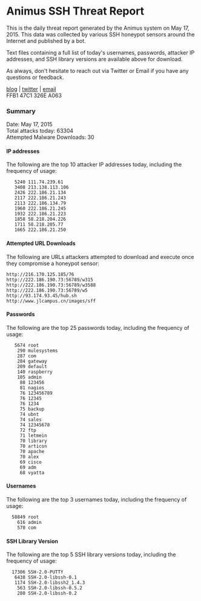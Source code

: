# Animus SSH Threat Report

This is the daily threat report generated by the Animus system on May 17, 2015. This data was collected by various SSH honeypot sensors around the Internet and published by a bot.  

Text files containing a full list of today's usernames, passwords, attacker IP addresses, and SSH library versions are available above for download.  

As always, don't hesitate to reach out via Twitter or Email if you have any questions or feedback.  

[blog](http://morris.guru) | [twitter](https://twitter.com/andrew___morris) | [email](mailto:andrew@morris.guru)  
FFB1 47C1 326E A063  

### Summary

Date: May 17, 2015  
Total attacks today: 63304  
Attempted Malware Downloads: 30 

#### IP addresses
The following are the top 10 attacker IP addresses today, including the frequency of usage:
```
   5240 111.74.239.61
   3408 213.138.113.106
   2426 222.186.21.134
   2117 222.186.21.243
   2113 222.186.134.79
   1960 222.186.21.245
   1932 222.186.21.223
   1858 58.218.204.226
   1711 58.218.205.77
   1665 222.186.21.250
```

#### Attempted URL Downloads
The following are URLs attackers attempted to download and execute once they compromise a honeypot sensor:
```
http://216.170.125.185/76
http://222.186.190.73:56789/w315
http://222.186.190.73:56789/w3588
http://222.186.190.73:56789/w5
http://93.174.93.45/hub.sh
http://www.jlcampus.cn/images/sff
```

#### Passwords
The following are the top 25 passwords today, including the frequency of usage:
```
   5674 root
    290 mulesystems
    287 com
    284 gateway
    209 default
    140 raspberry
    105 admin
     88 123456
     81 nagios
     76 123456789
     76 12345
     76 1234
     75 backup
     74 ubnt
     74 sales
     74 12345678
     72 ftp
     71 letmein
     70 library
     70 articon
     70 apache
     70 alex
     69 cisco
     69 adm
     68 vyatta
```

#### Usernames
The following are the top 3 usernames today, including the frequency of usage:
```
  58849 root
    616 admin
    570 com
```

#### SSH Library Version
The following are the top 5 SSH library versions today, including the frequency of usage:
```
  17306 SSH-2.0-PUTTY
   6438 SSH-2.0-libssh-0.1
   1174 SSH-2.0-libssh2_1.4.3
    563 SSH-2.0-libssh-0.5.2
    280 SSH-2.0-libssh-0.2
```

